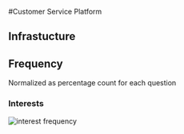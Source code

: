 #Customer Service Platform
## Infrastucture


## Frequency
Normalized as percentage count for each question
### Interests
![interest frequency](https://drive.google.com/file/d/1ZAN2ja5zAYjPTnkmH2sH9wn9N4KAhpjh/view?usp=share_link)
